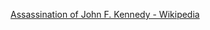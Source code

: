 ﻿[Assassination of John F. Kennedy - Wikipedia](https://en.wikipedia.org/wiki/Assassination_of_John_F._Kennedy)